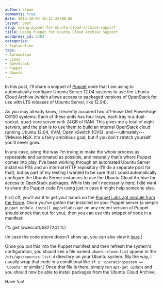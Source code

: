 ```yaml
---
author: slowe
comments: true
date: 2013-10-04 10:12:22+00:00
layout: post
slug: using-puppet-for-ubuntu-cloud-archive-support
title: Using Puppet for Ubuntu Cloud Archive Support
wordpress_id: 3303
categories:
- Explanation
tags:
- Automation
- Linux
- OpenStack
- Puppet
- Ubuntu
---
```


In this post, I'll share a snippet of [Puppet](http://www.puppetlabs.com/) code that I am using to automatically configure Ubuntu Server 12.04 systems to use the Ubuntu Cloud Archive (which allows access to packaged versions of OpenStack for use with LTS releases of Ubuntu Server, like 12.04).

As you may already know, I recently acquired two off-lease Dell PowerEdge C6100 systems. Each of these units has four trays; each tray is a dual-socket, quad-core server with 24GB of RAM. This gives me a total of eight servers, and the plan is to use them to build an internal OpenStack cloud running Ubuntu 12.04, KVM, Open vSwitch (OVS), and---ultimately---VMware NSX. It's a fairly ambitious goal, but if you don't stretch yourself you'll never grow.

In any case, along the way I'm trying to make the whole process as repeatable and automated as possible, and naturally that's where Puppet comes into play. I've been working through an automated Ubuntu Server install via PXE and an internal HTTP repository (I'll do a separate post for that), but as part of my testing I wanted to be sure that I could automatically configure the Ubuntu Server instances to use the Ubuntu Cloud Archive for access to OpenStack packages. While this isn't necessarily _hard_, I did want to share the Puppet code I'm using just in case it might help someone else.

First off, you'll want to get your hands on the [Puppet Labs apt module from the Forge](http://forge.puppetlabs.com/puppetlabs/apt). Once you've gotten that installed on your Puppet server (a simple `puppet module install puppetlabs/apt` on any recent version of Puppet should knock that out for you), then you can use this snippet of code in a manifest:

{% gist lowescott/6827241 %}

(In case the code above doesn't show up, you can also view it [here](https://gist.github.com/lowescott/6827241).)

Once you put this into the Puppet manifest and then refresh the system's configuration, you should see a file named `ubuntu-cloud.list` appear in the `/etc/apt/sources.list.d` directory on your Ubuntu system. (By the way, I usually wrap that code in a conditional like `if $::operatingsystem == 'Ubuntu'` or similar.) Once that file is there, simply run `apt-get update` and you should now be able to install packages from the Ubuntu Cloud Archive.

Have fun!
